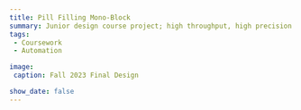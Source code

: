 ```yaml
---
title: Pill Filling Mono-Block
summary: Junior design course project; high throughput, high precision packaging system.
tags:
 - Coursework
 - Automation

image:
 caption: Fall 2023 Final Design

show_date: false
---
```


